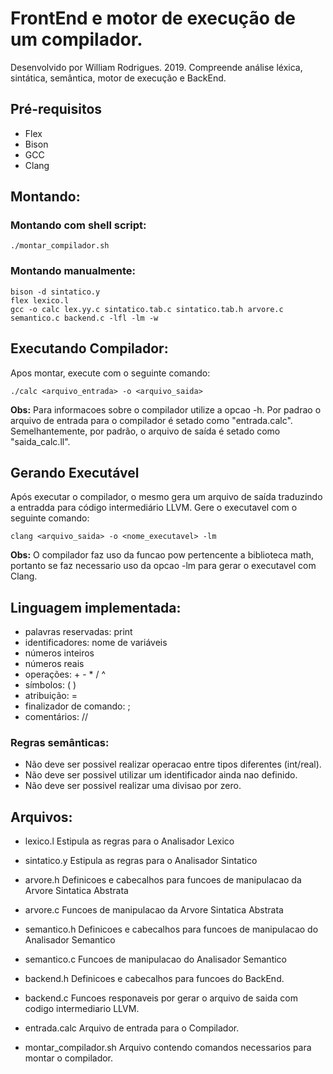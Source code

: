 # FrontEnd e motor de execução de um compilador.
Desenvolvido por William Rodrigues. 2019.
Compreende análise léxica, sintática, semântica, motor de execução e BackEnd.

## Pré-requisitos
- Flex
- Bison
- GCC
- Clang

## Montando:

### Montando com shell script:
```
./montar_compilador.sh
```

### Montando manualmente:
```
bison -d sintatico.y
flex lexico.l
gcc -o calc lex.yy.c sintatico.tab.c sintatico.tab.h arvore.c semantico.c backend.c -lfl -lm -w
```

## Executando Compilador:
Apos montar, execute com o seguinte comando:
```
./calc <arquivo_entrada> -o <arquivo_saida>
```

**Obs:** Para informacoes sobre o compilador utilize a opcao -h.
Por padrao o arquivo de entrada para o compilador é setado como "entrada.calc".
Semelhantemente, por padrão, o arquivo de saída é setado como "saida_calc.ll".


## Gerando Executável
Após executar o compilador, o mesmo gera um arquivo de saída traduzindo a entradda para código intermediário LLVM.
Gere o executavel com o seguinte comando:
```
clang <arquivo_saida> -o <nome_executavel> -lm
```
**Obs:** O compilador faz uso da funcao pow pertencente a biblioteca math, portanto se faz necessario uso da opcao -lm para gerar o executavel com Clang.

## Linguagem implementada:

- palavras reservadas: print
- identificadores: nome de variáveis
- números inteiros
- números reais
- operações: + - * / ^
- símbolos: ( )
- atribuição: =
- finalizador de comando: ;
- comentários: //

### Regras semânticas:

- Não deve ser possivel realizar operacao entre tipos diferentes (int/real).
- Não deve ser possivel utilizar um identificador ainda nao definido.
- Não deve ser possivel realizar uma divisao por zero.

## Arquivos:

- lexico.l
Estipula as regras para o Analisador Lexico

- sintatico.y
Estipula as regras para o Analisador Sintatico

- arvore.h
Definicoes e cabecalhos para funcoes de manipulacao da Arvore Sintatica Abstrata

- arvore.c
Funcoes de manipulacao da Arvore Sintatica Abstrata

- semantico.h
Definicoes e cabecalhos para funcoes de manipulacao do Analisador Semantico

- semantico.c
Funcoes de manipulacao do Analisador Semantico

- backend.h
Definicoes e cabecalhos para funcoes do BackEnd.

- backend.c
Funcoes responaveis por gerar o arquivo de saida com codigo intermediario LLVM.

- entrada.calc
Arquivo de entrada para o Compilador.

- montar_compilador.sh
Arquivo contendo comandos necessarios para montar o compilador.
